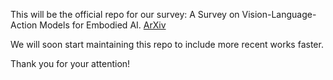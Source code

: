 This will be the official repo for our survey: A Survey on Vision-Language-Action Models for Embodied AI. [ArXiv](https://arxiv.org/abs/2405.14093)

We will soon start maintaining this repo to include more recent works faster.

Thank you for your attention!
